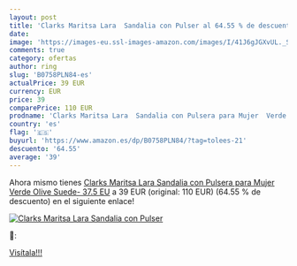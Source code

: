 ```yaml
---
layout: post
title: 'Clarks Maritsa Lara  Sandalia con Pulser al 64.55 % de descuento'
date: 
image: 'https://images-eu.ssl-images-amazon.com/images/I/41J6gJGXvUL._SL200_.jpg'
comments: true
category: ofertas
author: ring
slug: 'B0758PLN84-es'
actualPrice: 39 EUR
currency: EUR
price: 39
comparePrice: 110 EUR
prodname: 'Clarks Maritsa Lara  Sandalia con Pulsera para Mujer  Verde  Olive Suede-   37.5 EU'
country: 'es'
flag: '🇪🇸'
buyurl: 'https://www.amazon.es/dp/B0758PLN84/?tag=tolees-21'
descuento: '64.55'
average: '39'
---
```


Ahora mismo tienes [Clarks Maritsa Lara  Sandalia con Pulsera para Mujer  Verde  Olive Suede-   37.5 EU](https://www.amazon.es/dp/B0758PLN84/?tag=tolees-21) a 39 EUR (original: 110 EUR) (64.55 %  de descuento) en el siguiente enlace!

[![Clarks Maritsa Lara  Sandalia con Pulser](https://images-eu.ssl-images-amazon.com/images/I/41J6gJGXvUL._SL200_.jpg)](https://www.amazon.es/dp/B0758PLN84/?tag=tolees-21)

🔎:


[Visítala!!!](https://www.amazon.es/dp/B0758PLN84/?tag=tolees-21)
